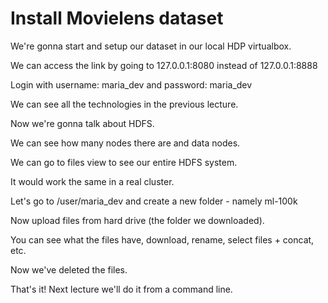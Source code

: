 # Install Movielens dataset

We're gonna start and setup our dataset in our local HDP virtualbox.

We can access the link by going to 127.0.0.1:8080 instead of 127.0.0.1:8888

Login with username: maria_dev and password: maria_dev

We can see all the technologies in the previous lecture.

Now we're gonna talk about HDFS.

We can see how many nodes there are and data nodes.

We can go to files view to see our entire HDFS system.

It would work the same in a real cluster.

Let's go to /user/maria_dev and create a new folder - namely ml-100k

Now upload files from hard drive (the folder we downloaded).

You can see what the files have, download, rename, select files + concat, etc.

Now we've deleted the files.

That's it! Next lecture we'll do it from a command line.